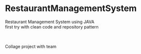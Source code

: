# RestaurantManagementSystem
Restaurant Management System using JAVA
<br>first try with clean code and repository pattern 

<br><br>Collage project with team
